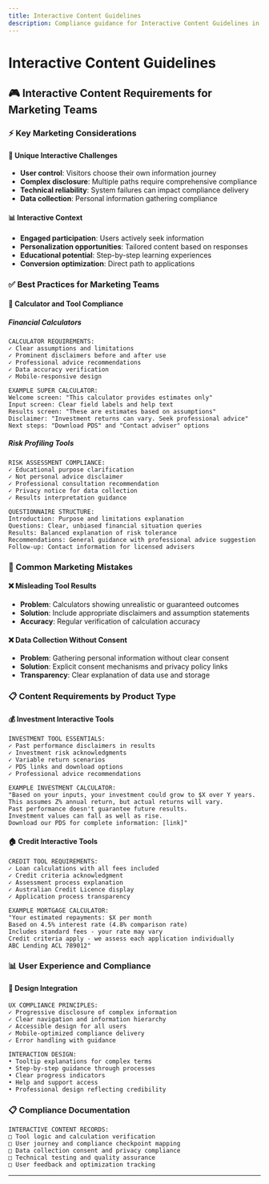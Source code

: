 ```yaml
---
title: Interactive Content Guidelines
description: Compliance guidance for Interactive Content Guidelines in financial services marketing
---
```


# Interactive Content Guidelines

## 🎮 Interactive Content Requirements for Marketing Teams

### ⚡ Key Marketing Considerations

#### 🎯 Unique Interactive Challenges
- **User control**: Visitors choose their own information journey
- **Complex disclosure**: Multiple paths require comprehensive compliance
- **Technical reliability**: System failures can impact compliance delivery
- **Data collection**: Personal information gathering compliance

#### 📊 Interactive Context
- **Engaged participation**: Users actively seek information
- **Personalization opportunities**: Tailored content based on responses
- **Educational potential**: Step-by-step learning experiences
- **Conversion optimization**: Direct path to applications

### ✅ Best Practices for Marketing Teams

#### 🧮 Calculator and Tool Compliance

##### Financial Calculators
```
CALCULATOR REQUIREMENTS:
✓ Clear assumptions and limitations
✓ Prominent disclaimers before and after use
✓ Professional advice recommendations
✓ Data accuracy verification
✓ Mobile-responsive design

EXAMPLE SUPER CALCULATOR:
Welcome screen: "This calculator provides estimates only"
Input screen: Clear field labels and help text
Results screen: "These are estimates based on assumptions"
Disclaimer: "Investment returns can vary. Seek professional advice"
Next steps: "Download PDS" and "Contact adviser" options
```

##### Risk Profiling Tools
```
RISK ASSESSMENT COMPLIANCE:
✓ Educational purpose clarification
✓ Not personal advice disclaimer
✓ Professional consultation recommendation
✓ Privacy notice for data collection
✓ Results interpretation guidance

QUESTIONNAIRE STRUCTURE:
Introduction: Purpose and limitations explanation
Questions: Clear, unbiased financial situation queries
Results: Balanced explanation of risk tolerance
Recommendations: General guidance with professional advice suggestion
Follow-up: Contact information for licensed advisers
```

### 🚨 Common Marketing Mistakes

#### ❌ Misleading Tool Results
- **Problem**: Calculators showing unrealistic or guaranteed outcomes
- **Solution**: Include appropriate disclaimers and assumption statements
- **Accuracy**: Regular verification of calculation accuracy

#### ❌ Data Collection Without Consent
- **Problem**: Gathering personal information without clear consent
- **Solution**: Explicit consent mechanisms and privacy policy links
- **Transparency**: Clear explanation of data use and storage

### 📋 Content Requirements by Product Type

#### 💰 Investment Interactive Tools
```
INVESTMENT TOOL ESSENTIALS:
✓ Past performance disclaimers in results
✓ Investment risk acknowledgments
✓ Variable return scenarios
✓ PDS links and download options
✓ Professional advice recommendations

EXAMPLE INVESTMENT CALCULATOR:
"Based on your inputs, your investment could grow to $X over Y years.
This assumes Z% annual return, but actual returns will vary.
Past performance doesn't guarantee future results.
Investment values can fall as well as rise.
Download our PDS for complete information: [link]"
```

#### 🏠 Credit Interactive Tools
```
CREDIT TOOL REQUIREMENTS:
✓ Loan calculations with all fees included
✓ Credit criteria acknowledgment
✓ Assessment process explanation
✓ Australian Credit Licence display
✓ Application process transparency

EXAMPLE MORTGAGE CALCULATOR:
"Your estimated repayments: $X per month
Based on 4.5% interest rate (4.8% comparison rate)
Includes standard fees - your rate may vary
Credit criteria apply - we assess each application individually
ABC Lending ACL 789012"
```

### 📊 User Experience and Compliance

#### 🎨 Design Integration
```
UX COMPLIANCE PRINCIPLES:
✓ Progressive disclosure of complex information
✓ Clear navigation and information hierarchy
✓ Accessible design for all users
✓ Mobile-optimized compliance delivery
✓ Error handling with guidance

INTERACTION DESIGN:
• Tooltip explanations for complex terms
• Step-by-step guidance through processes
• Clear progress indicators
• Help and support access
• Professional design reflecting credibility
```

### 📋 Compliance Documentation

```
INTERACTIVE CONTENT RECORDS:
□ Tool logic and calculation verification
□ User journey and compliance checkpoint mapping
□ Data collection consent and privacy compliance
□ Technical testing and quality assurance
□ User feedback and optimization tracking
```

---

